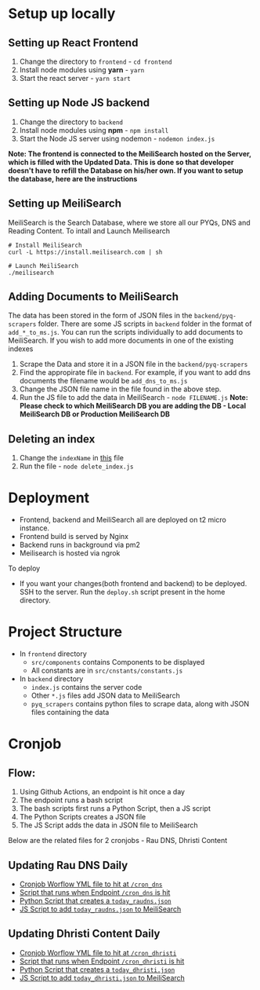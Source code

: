 # Setup up locally

## Setting up React Frontend

1. Change the directory to `frontend` - `cd frontend`
2. Install node modules using **yarn** - `yarn`
3. Start the react server - `yarn start`

## Setting up Node JS backend

1. Change the directory to `backend`
2. Install node modules using **npm** - `npm install`
3. Start the Node JS server using nodemon - `nodemon index.js`

**Note: The frontend is connected to the MeiliSearch hosted on the Server, which is filled with the Updated Data. This is done so that developer doesn't have to refill the Database on his/her own. If you want to setup the database, here are the instructions**

## Setting up MeiliSearch

MeiliSearch is the Search Database, where we store all our PYQs, DNS and Reading Content. To intall and Launch Meilisearch

```
# Install MeiliSearch
curl -L https://install.meilisearch.com | sh

# Launch MeiliSearch
./meilisearch
```

## Adding Documents to MeiliSearch

The data has been stored in the form of JSON files in the `backend/pyq-scrapers` folder. There are some JS scripts in `backend` folder in the format of `add_*_to_ms.js`. You can run the scripts individually to add documents to MeiliSearch. If you wish to add more documents in one of the existing indexes

1. Scrape the Data and store it in a JSON file in the `backend/pyq-scrapers`
2. Find the appropirate file in `backend`. For example, if you want to add dns documents the filename would be `add_dns_to_ms.js`
3. Change the JSON file name in the file found in the above step.
4. Run the JS file to add the data in MeiliSearch - `node FILENAME.js`
   **Note: Please check to which MeiliSearch DB you are adding the DB - Local MeiliSearch DB or Production MeiliSearch DB**

## Deleting an index

1. Change the `indexName` in [this](https://github.com/Neera-AI/project-ias/blob/master/backend/delete_index.js) file
2. Run the file - `node delete_index.js`

# Deployment

- Frontend, backend and MeiliSearch all are deployed on t2 micro instance.
- Frontend build is served by Nginx
- Backend runs in background via pm2
- Meilisearch is hosted via ngrok

To deploy

- If you want your changes(both frontend and backend) to be deployed. SSH to the server. Run the `deploy.sh` script present in the home directory.

# Project Structure

- In `frontend` directory
  - `src/components` contains Components to be displayed
  - All constants are in `src/cnstants/constants.js`
- In `backend` directory
  - `index.js` contains the server code
  - Other `*.js` files add JSON data to MeiliSearch
  - `pyq_scrapers` contains python files to scrape data, along with JSON files containing the data

# Cronjob

## Flow:

1. Using Github Actions, an endpoint is hit once a day
2. The endpoint runs a bash script
3. The bash scripts first runs a Python Script, then a JS script
4. The Python Scripts creates a JSON file
5. The JS Script adds the data in JSON file to MeiliSearch

Below are the related files for 2 cronjobs - Rau DNS, Dhristi Content

## Updating Rau DNS Daily

- [Cronjob Worflow YML file to hit at `/cron_dns`](https://github.com/Neera-AI/project-ias/blob/master/.github/workflows/raudns.yml)
- [Script that runs when Endpoint `/cron_dns` is hit](https://github.com/Neera-AI/project-ias/blob/master/backend/add_today_dns.sh)
- [Python Script that creates a `today_raudns.json`](https://github.com/Neera-AI/project-ias/blob/master/backend/pyq_scrapers/scrape_today_rau.py)
- [JS Script to add `today_raudns.json` to MeiliSearch](https://github.com/Neera-AI/project-ias/blob/master/backend/add_today_dns.js)

## Updating Dhristi Content Daily

- [Cronjob Worflow YML file to hit at `/cron_dhristi`](https://github.com/Neera-AI/project-ias/blob/master/.github/workflows/dhristi.yml)
- [Script that runs when Endpoint `/cron_dhristi` is hit](https://github.com/Neera-AI/project-ias/blob/master/backend/add_today_dhristi.sh)
- [Python Script that creates a `today_dhristi.json`](https://github.com/Neera-AI/project-ias/blob/master/backend/pyq_scrapers/scrape_today_dhristi.py)
- [JS Script to add `today_dhristi.json` to MeiliSearch](https://github.com/Neera-AI/project-ias/blob/master/backend/add_today_dhristi.js)
